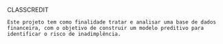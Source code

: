CLASSCREDIT

    Este projeto tem como finalidade tratar e analisar uma base de dados financeira, com o objetivo de construir um modelo preditivo para identificar o risco de inadimplência.
